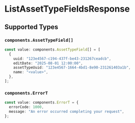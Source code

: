 # ListAssetTypeFieldsResponse


## Supported Types

### `components.AssetTypeField[]`

```typescript
const value: components.AssetTypeField[] = [
  {
    uuid: "123e4567-c194-437f-be43-231267ceadcb",
    editDate: "2025-08-01 12:00:00",
    assetTypeUuid: "123e4567-1664-4bd1-8e90-231261403a1b",
    name: "<value>",
  },
];
```

### `components.ErrorT`

```typescript
const value: components.ErrorT = {
  errorCode: 1000,
  message: "An error occurred completing your request",
};
```

